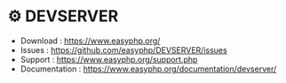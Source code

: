 # **⚙️ DEVSERVER**

* Download : https://www.easyphp.org/
* Issues : https://github.com/easyphp/DEVSERVER/issues
* Support : https://www.easyphp.org/support.php
* Documentation : https://www.easyphp.org/documentation/devserver/

